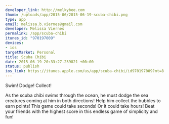 ```yaml
--- 
developer_link: http://melkybee.com
thumb: /uploads/app/2015-06/2015-06-19-scuba-chibi.png
type: app
email: melissa.b.viernes@gmail.com
developer: Melissa Viernes
permalink: /app/scuba-chibi
itunes_id: "970197009"
devices: 
- ios
targetMarket: Personal
title: Scuba Chibi
date: 2015-06-19 20:33:27.239821 +00:00
status: publish
ios_link: https://itunes.apple.com/us/app/scuba-chibi/id970197009?mt=8
---
```


Swim! Dodge! Collect!

As the scuba chibi swims through the ocean, he must dodge the sea creatures coming at him in both directions! Help him collect the bubbles to earn points! This game could take seconds! Or it could take hours! Beat your friends with the highest score in this endless game of simplicity and fun!
